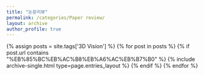 ```yaml
---
title: "논문리뷰"
permalink: /categories/Paper review/
layout: archive
author_profile: true
---
```


{% assign posts = site.tags['3D Vision'] %}
{% for post in posts %} 
    {% if post.url contains "%EB%85%BC%EB%AC%B8%EB%A6%AC%EB%B7%B0" %}
        {% include archive-single.html type=page.entries_layout %}
    {% endif %}
{% endfor %}
